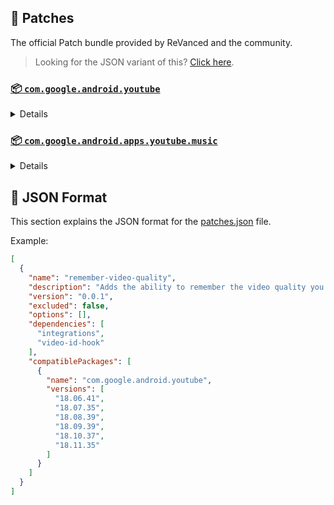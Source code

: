 ## 🧩 Patches

The official Patch bundle provided by ReVanced and the community.

> Looking for the JSON variant of this? [Click here](patches.json).

### [📦 `com.google.android.youtube`](https://play.google.com/store/apps/details?id=com.google.android.youtube)
<details>

| 💊 Patch | 📜 Description | 🏹 Target Version |
|:--------:|:--------------:|:-----------------:|
| `client-spoof` | Spoofs the YouTube client to prevent playback issues. | 18.11.35 |
| `custom-branding-icon-afn-blue` | Changes the YouTube launcher icon (Afn / Blue). | 18.11.35 |
| `custom-branding-icon-afn-red` | Changes the YouTube launcher icon (Afn / Red). | 18.11.35 |
| `custom-branding-icon-mmt` | Changes the YouTube launcher icon (MMT). | 18.11.35 |
| `custom-branding-icon-revancify` | Changes the YouTube launcher icon (Revancify). | 18.11.35 |
| `custom-branding-name` | Changes the YouTube launcher name to your choice (defaults to ReVanced Extended). | 18.11.35 |
| `custom-seekbar-color` | Change seekbar color in dark mode. | 18.11.35 |
| `custom-video-speed` | Adds more video speed options. | 18.11.35 |
| `default-video-quality` | Adds ability to set default video quality settings. | 18.11.35 |
| `default-video-speed` | Adds ability to set default video speed settings. | 18.11.35 |
| `disable-haptic-feedback` | Disable haptic feedback when swiping. | 18.11.35 |
| `disable-quic-protocol` | Disable CronetEngine's QUIC protocol. | 18.11.35 |
| `enable-external-browser` | Open url outside the app in an external browser. | 18.11.35 |
| `enable-minimized-playback` | Enables minimized and background playback. | 18.11.35 |
| `enable-old-layout` | Spoof the YouTube client version to use the old layout. | 18.11.35 |
| `enable-old-quality-layout` | Enables the original quality flyout menu. | 18.11.35 |
| `enable-open-links-directly` | Skips over redirection URLs to external links. | 18.11.35 |
| `enable-seekbar-tapping` | Enables tap-to-seek on the seekbar of the video player. | 18.11.35 |
| `enable-tablet-miniplayer` | Enables the tablet mini player layout. | 18.11.35 |
| `enable-timestamps-speed` | Add the current video speed in brackets next to the current time. | 18.11.35 |
| `enable-wide-searchbar` | Replaces the search icon with a wide search bar. This will hide the YouTube logo when active. | 18.11.35 |
| `force-premium-heading` | Forces premium heading on the home screen. | 18.11.35 |
| `force-vp9-codec` | Forces the VP9 codec for videos. | 18.11.35 |
| `header-switch` | Add switch to change header. | 18.11.35 |
| `hide-account-menu` | Hide account menu elements. | 18.11.35 |
| `hide-auto-captions` | Hide captions from being automatically enabled. | 18.11.35 |
| `hide-auto-player-popup-panels` | Hide automatic popup panels (playlist or live chat) on video player. | 18.11.35 |
| `hide-autoplay-button` | Hides the autoplay button in the video player. | 18.11.35 |
| `hide-autoplay-preview` | Hides the autoplay preview container in the fullscreen. | 18.11.35 |
| `hide-button-container` | Adds the options to hide action buttons under a video. | 18.11.35 |
| `hide-captions-button` | Hides the captions button in the video player. | 18.11.35 |
| `hide-cast-button` | Hides the cast button in the video player. | 18.11.35 |
| `hide-channel-watermark` | Hides creator's watermarks on videos. | 18.11.35 |
| `hide-collapse-button` | Hides the collapse button in the video player. | 18.11.35 |
| `hide-comment-component` | Adds options to hide comment component under a video. | 18.11.35 |
| `hide-create-button` | Hides the create button in the navigation bar. | 18.11.35 |
| `hide-crowdfunding-box` | Hides the crowdfunding box between the player and video description. | 18.11.35 |
| `hide-email-address` | Hides the email address in the account switcher. | 18.11.35 |
| `hide-endscreen-cards` | Hides the suggested video cards at the end of a video in fullscreen. | 18.11.35 |
| `hide-endscreen-overlay` | Hide endscreen overlay on swipe controls. | 18.11.35 |
| `hide-filmstrip-overlay` | Hide flimstrip overlay on swipe controls. | 18.11.35 |
| `hide-floating-microphone` | Hide the floating microphone button above the keyboard. | 18.11.35 |
| `hide-flyout-panel` | Adds options to hide player settings flyout panel. | 18.11.35 |
| `hide-fullscreen-buttoncontainer` | Hides the button containers in fullscreen. | 18.11.35 |
| `hide-fullscreen-panels` | Hides video description and comments panel in fullscreen view. | 18.11.35 |
| `hide-general-ads` | Removes general ads. | 18.11.35 |
| `hide-info-cards` | Hides info-cards in videos. | 18.11.35 |
| `hide-live-chat-button` | Hides the live chat button in the video player. | 18.11.35 |
| `hide-mix-playlists` | Removes mix playlists from home feed and video player. | 18.11.35 |
| `hide-music-button` | Hides the YouTube Music button in the video player. | 18.11.35 |
| `hide-next-prev-button` | Hides the next prev button in the player controller. | 18.11.35 |
| `hide-pip-notification` | Disable pip notification when you first launch pip mode. | 18.11.35 |
| `hide-player-button-background` | Hide player button background. | 18.11.35 |
| `hide-player-overlay-filter` | Remove the dark filter layer from the player's background. | 18.11.35 |
| `hide-seekbar` | Hides the seekbar. | 18.11.35 |
| `hide-shorts-button` | Hides the shorts button in the navigation bar. | 18.11.35 |
| `hide-shorts-component` | Hides other Shorts components. | 18.11.35 |
| `hide-shorts-pivot-bar` | Hides the pivotbar when playing shorts. | 18.11.35 |
| `hide-snackbar` | Hides the snackbar action popup. | 18.11.35 |
| `hide-startup-shorts-player` | Disables playing YouTube Shorts when launching YouTube. | 18.11.35 |
| `hide-stories` | Hides YouTube Stories shelf on the feed. | 18.11.35 |
| `hide-suggested-actions` | Hide the suggested actions bar inside the player. | 18.11.35 |
| `hide-time-stamp` | Hides the time counter above the seekbar. | 18.11.35 |
| `hide-tooltip-content` | Hides the tooltip box that appears on first install. | 18.11.35 |
| `hide-video-ads` | Removes ads in the video player. | 18.11.35 |
| `layout-switch` | Tricks the dpi to use some tablet/phone layouts. | 18.11.35 |
| `lift-vertical-video-restriction` | Lift 4K resolution restrictions on vertical video. | 18.11.35 |
| `materialyou` | Enables MaterialYou theme for Android 12+ | 18.11.35 |
| `microg-support` | Allows YouTube ReVanced to run without root and under a different package name with Vanced MicroG. | 18.11.35 |
| `optimize-resource` | Removes duplicate resources from YouTube. | 18.11.35 |
| `overlay-buttons` | Add overlay buttons for ReVanced Extended. | 18.11.35 |
| `patch-options` | Create an options.toml file. | all |
| `protobuf-spoof` | Spoofs the protobuf to prevent playback issues. | 18.11.35 |
| `return-youtube-dislike` | Shows the dislike count of videos using the Return YouTube Dislike API. | 18.11.35 |
| `settings` | Applies mandatory patches to implement ReVanced settings into the application. | 18.11.35 |
| `sponsorblock` | Integrates SponsorBlock which allows skipping video segments such as sponsored content. | 18.11.35 |
| `swipe-controls` | Adds volume and brightness swipe controls. | 18.11.35 |
| `switch-create-notification` | Switching the create button and notification button. | 18.11.35 |
| `theme` | Applies a custom theme (default: amoled). | 18.11.35 |
| `translations` | Add Crowdin translations for YouTube. | 18.11.35 |
</details>

### [📦 `com.google.android.apps.youtube.music`](https://play.google.com/store/apps/details?id=com.google.android.apps.youtube.music)
<details>

| 💊 Patch | 📜 Description | 🏹 Target Version |
|:--------:|:--------------:|:-----------------:|
| `background-play` | Enables playing music in the background. | all |
| `client-spoof-music` | Spoofs the YouTube Music client. | all |
| `custom-branding-music-afn-blue` | Changes the YouTube Music launcher icon (Afn / Blue). | all |
| `custom-branding-music-afn-red` | Changes the YouTube Music launcher icon (Afn / Red). | all |
| `custom-branding-music-mmt` | Changes the YouTube Music launcher icon to your choice (MMT). | all |
| `custom-branding-music-revancify` | Changes the YouTube Music launcher icon to your choice (Revancify). | all |
| `disable-auto-captions` | Disable forced captions from automatically enabling in video player. | all |
| `enable-black-navbar` | Sets the navigation bar color to black. | all |
| `enable-color-match-player` | Matches the fullscreen player color with the minimized one. | all |
| `enable-force-minimized-player` | Permanently keep player minimized even if another track is played. | all |
| `enable-force-shuffle` | Enable force shuffle even if another track is played. | all |
| `enable-opus-codec` | Enable opus codec when playing audio. | all |
| `enable-tablet-mode` | Enable landscape mode on phone. | all |
| `enable-zen-mode` | Adds a grey tint to the video player to reduce eye strain. | all |
| `exclusive-audio-playback` | Enables the option to play music without video. | all |
| `hide-compact-header` | Hides the music category bar at the top of the homepage. | all |
| `hide-get-premium` | Removes all "Get Premium" evidences from the avatar menu. | all |
| `hide-music-ads` | Removes ads in the music player. | all |
| `hide-music-cast-button` | Hides the cast button in the video player and header. | all |
| `hide-playlist-card` | Hides the playlist card from homepage. | all |
| `hide-taste-builder` | Removes the "Tell us which artists you like" card from the home screen. | all |
| `hide-upgrade-button` | Removes the upgrade tab from the pivot bar. | all |
| `minimized-playback-music` | Enables minimized playback on Kids music. | all |
| `music-microg-support` | Allows YouTube Music ReVanced to run without root and under a different package name. | all |
| `music-settings` | Adds settings for ReVanced to YouTube Music. | all |
| `optimize-resource-music` | Remove unnecessary resources. | all |
| `patch-options` | Create an options.toml file. | all |
| `translations-music` | Add Crowdin translations for YouTube Music. | all |
</details>



## 📝 JSON Format

This section explains the JSON format for the [patches.json](patches.json) file.

Example:

```json
[
  {
    "name": "remember-video-quality",
    "description": "Adds the ability to remember the video quality you chose in the video quality flyout.",
    "version": "0.0.1",
    "excluded": false,
    "options": [],
    "dependencies": [
      "integrations",
      "video-id-hook"
    ],
    "compatiblePackages": [
      {
        "name": "com.google.android.youtube",
        "versions": [
          "18.06.41",
          "18.07.35",
          "18.08.39",
          "18.09.39",
          "18.10.37",
          "18.11.35"
        ]
      }
    ]
  }
]
```